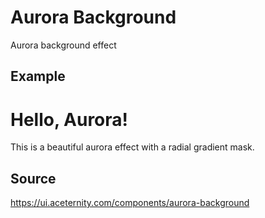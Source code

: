 # Aurora Background

Aurora background effect

<script setup>
import './aurora';
</script>

## Example

<div class="p-8 bg-gradient-to-b from-indigo-50 to-transparent rounded-2xl flex flex-col justify-center">
 <ui-bg-aurora show-radial-gradient>
    <h1>Hello, Aurora!</h1>
    <p>This is a beautiful aurora effect with a radial gradient mask.</p>
  </ui-bg-aurora>
</div>

## Source

https://ui.aceternity.com/components/aurora-background
